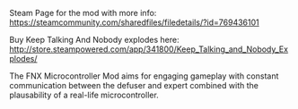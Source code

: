 Steam Page for the mod with more info: https://steamcommunity.com/sharedfiles/filedetails/?id=769436101

Buy Keep Talking And Nobody explodes here: http://store.steampowered.com/app/341800/Keep_Talking_and_Nobody_Explodes/

The FNX Microcontroller Mod aims for engaging gameplay with constant communication between the defuser and expert combined with the plausability of a real-life microcontroller.
